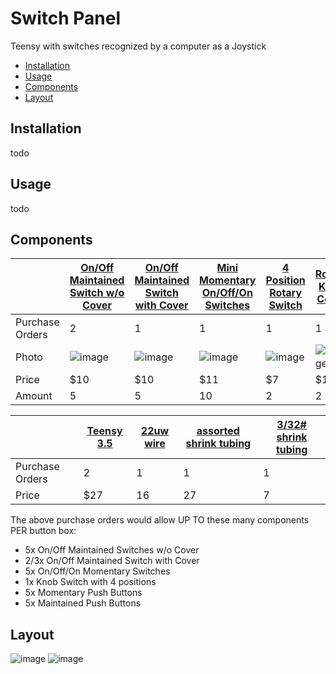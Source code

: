 # Switch Panel
Teensy with switches recognized by a computer as a Joystick

* [Installation](#installation)
* [Usage](#usage)
* [Components](#components)
* [Layout](#layout)

## Installation
todo

## Usage
todo

## Components

|  | [On/Off Maintained Switch w/o Cover](https://www.amazon.com/Nilight-Rocker-Toggle-Switch-Waterproof/dp/B078KBC5VH/ref=pd_cp_263_2?pd_rd_w=CXrLD&pf_rd_p=ef4dc990-a9ca-4945-ae0b-f8d549198ed6&pf_rd_r=5X81TQKRS8HSEWA1KEJV&pd_rd_r=0b2d1aca-6f76-11e9-8d62-07ed84270f12&pd_rd_wg=t1ryR&pd_rd_i=B078KBC5VH&psc=1&refRID=5X81TQKRS8HSEWA1KEJV) | [On/Off Maintained Switch with Cover](https://www.amazon.com/Support-Cover-Rocker-Toggle-Switch/dp/B0154JY8OA/ref=sxbs_sxwds-stvp?keywords=toggle+rocker+switch&pd_rd_i=B0154JY8OA&pd_rd_r=e77a3b02-a325-47f3-b9f5-a2675e474f6d&pd_rd_w=eJt8z&pd_rd_wg=QE5un&pf_rd_p=a6d018ad-f20b-46c9-8920-433972c7d9b7&pf_rd_r=DJGMJNMD1Z58NT4JD89J&qid=1557104023&s=industrial) | [Mini Momentary On/Off/On Switches](https://www.amazon.com/Etopars-Momentary-Miniature-Toggle-Dashboard/dp/B077NZL2K2/ref=sr_1_8?keywords=on%2Foff%2Fon+switch+momentary&qid=1557103894&s=gateway&sr=8-8) | [4 Position Rotary Switch](https://www.amazon.com/gp/product/B07JLLV6SV/ref=ox_sc_act_title_1?smid=A1THAZDOWP300U&psc=1) | [Rotary Knob Cover](https://www.amazon.com/dp/B07F24S4NW/ref=twister_B07L86CGTV?_encoding=UTF8&psc=1) | [Maintained Push Button](https://www.amazon.com/Uxcell-a14101000ux0766-Latching-Pushbutton-Switch/dp/B0171M3380/ref=pd_day0_hl_328_3/140-3682906-5227707?_encoding=UTF8&pd_rd_i=B0171M3380&pd_rd_r=709e5ea8-6f98-11e9-b1cc-c9dd2e9ccfc7&pd_rd_w=fftzx&pd_rd_wg=L0k9S&pf_rd_p=ad07871c-e646-4161-82c7-5ed0d4c85b07&pf_rd_r=3H88BXPCT6J9PCQMRK4R&psc=1&refRID=3H88BXPCT6J9PCQMRK4R) | [Momentary Push Buttons](https://www.amazon.com/Black-Momentary-Button-Switch-Normally/dp/B076P6154F/ref=sr_1_19?keywords=momentary+push+button&qid=1557103466&s=gateway&sr=8-19) |
| - | - | - | - | - | - | - | - |
| Purchase Orders | 2 | 1 | 1 | 1 | 1 | 1 | 1 |
| Photo | ![image](https://user-images.githubusercontent.com/5974764/57975086-034e2480-7978-11e9-8020-01aca2903328.png) | ![image](https://user-images.githubusercontent.com/5974764/57975090-119c4080-7978-11e9-9a2b-806a12365375.png) | ![image](https://user-images.githubusercontent.com/5974764/57975094-28429780-7978-11e9-8c50-4df5507172ad.png) | ![image](https://user-images.githubusercontent.com/5974764/57975099-34c6f000-7978-11e9-8181-76258aba68a4.png) | ![image](https://user-images.githubusercontent.com/5974764/57975101-40b2b200-7978-11e9-9740-7c200016b146.png) | ![image](https://user-images.githubusercontent.com/5974764/57975103-4a3c1a00-7978-11e9-9fa3-73052e6df039.png) | ![image](https://user-images.githubusercontent.com/5974764/57975106-53c58200-7978-11e9-966f-4ca2fbcab8fc.png) |
| Price | $10 | $10 | $11 | $7 | $11 | $6 | $7 |
| Amount | 5 | 5 | 10 | 2 | 2 | 10 | 10 |

| | [Teensy 3.5](https://www.amazon.com/PJRC-3267-Teensy-3-5/dp/B072JL5C2G) | [22uw wire](https://www.amazon.com/gp/product/B01LH1FR6M/ref=ox_sc_act_title_1?smid=ANPVYBWUHNHQ2&psc=1) | [assorted shrink tubing](https://www.amazon.com/800PCS-Sopoby-Solder-Connectors-Tubings/dp/B07NS4JXGZ/ref=sr_1_4?keywords=shrink+tubing+heat&qid=1557128124&s=hi&sr=1-4) | [3/32# shrink tubing](https://www.amazon.com/NTE-Electronics-HS-ASST-11-Shrink-Assorted/dp/B003NTFHPS/ref=sr_1_13?crid=57YSP3QXHZA1&keywords=3%2F32+heat+shrink+tubing&qid=1557128405&s=gateway&sprefix=3%2F32+heat+shrink%2Caps%2C196&sr=8-13) |
| - | - | - | - | - |
| Purchase Orders | 2 | 1 | 1 | 1 |
| Price | $27 | 16 | 27 | 7 |

The above purchase orders would allow UP TO these many components PER button box:
* 5x On/Off Maintained Switches w/o Cover
* 2/3x On/Off Maintained Switch with Cover
* 5x On/Off/On Momentary Switches
* 1x Knob Switch with 4 positions
* 5x Momentary Push Buttons
* 5x Maintained Push Buttons

## Layout
![image](https://user-images.githubusercontent.com/5974764/57975219-dac72a00-7979-11e9-9d68-bca06a11909f.png)
![image](https://user-images.githubusercontent.com/5974764/57975229-e3b7fb80-7979-11e9-9593-5d82bee1ed8a.png)
